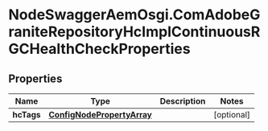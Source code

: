 # NodeSwaggerAemOsgi.ComAdobeGraniteRepositoryHcImplContinuousRGCHealthCheckProperties

## Properties

Name | Type | Description | Notes
------------ | ------------- | ------------- | -------------
**hcTags** | [**ConfigNodePropertyArray**](ConfigNodePropertyArray.md) |  | [optional] 


